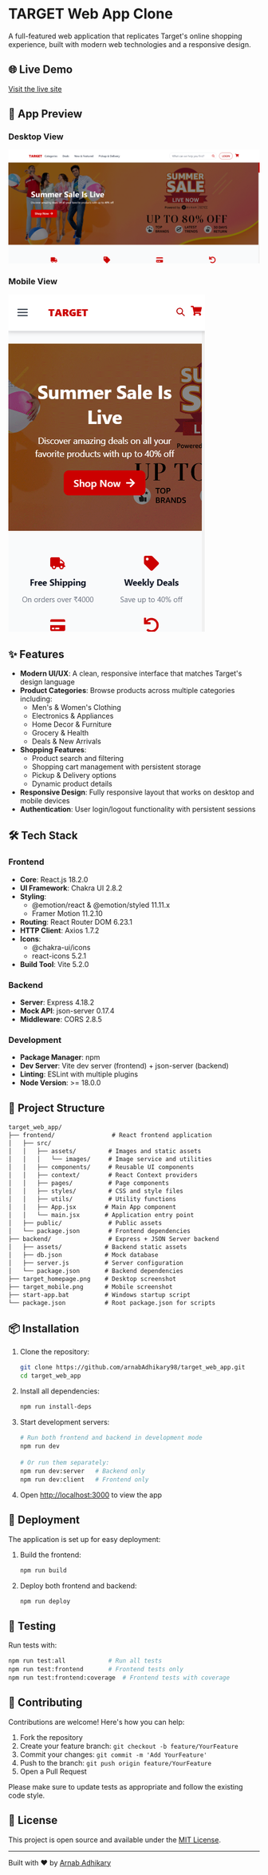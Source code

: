 # TARGET Web App Clone

A full-featured web application that replicates Target's online shopping experience, built with modern web technologies and a responsive design.

## 🌐 Live Demo
[Visit the live site](https://targetclone.netlify.app/)

## 📱 App Preview

### Desktop View
![Desktop Homepage](target_homepage.png)

### Mobile View
![Mobile View](target_mobile.png)

## ✨ Features

- **Modern UI/UX**: A clean, responsive interface that matches Target's design language
- **Product Categories**: Browse products across multiple categories including:
  - Men's & Women's Clothing
  - Electronics & Appliances
  - Home Decor & Furniture
  - Grocery & Health
  - Deals & New Arrivals
- **Shopping Features**:
  - Product search and filtering
  - Shopping cart management with persistent storage
  - Pickup & Delivery options
  - Dynamic product details
- **Responsive Design**: Fully responsive layout that works on desktop and mobile devices
- **Authentication**: User login/logout functionality with persistent sessions

## 🛠️ Tech Stack

### Frontend
- **Core**: React.js 18.2.0
- **UI Framework**: Chakra UI 2.8.2
- **Styling**:
  - @emotion/react & @emotion/styled 11.11.x
  - Framer Motion 11.2.10
- **Routing**: React Router DOM 6.23.1
- **HTTP Client**: Axios 1.7.2
- **Icons**: 
  - @chakra-ui/icons
  - react-icons 5.2.1
- **Build Tool**: Vite 5.2.0

### Backend
- **Server**: Express 4.18.2
- **Mock API**: json-server 0.17.4
- **Middleware**: CORS 2.8.5

### Development
- **Package Manager**: npm
- **Dev Server**: Vite dev server (frontend) + json-server (backend)
- **Linting**: ESLint with multiple plugins
- **Node Version**: >= 18.0.0

## 📁 Project Structure

```
target_web_app/
├── frontend/                # React frontend application
│   ├── src/
│   │   ├── assets/         # Images and static assets
│   │   │   └── images/     # Image service and utilities
│   │   ├── components/     # Reusable UI components
│   │   ├── context/        # React Context providers
│   │   ├── pages/          # Page components
│   │   ├── styles/         # CSS and style files
│   │   ├── utils/          # Utility functions
│   │   ├── App.jsx        # Main App component
│   │   └── main.jsx       # Application entry point
│   ├── public/             # Public assets
│   └── package.json        # Frontend dependencies
├── backend/                # Express + JSON Server backend
│   ├── assets/            # Backend static assets
│   ├── db.json            # Mock database
│   ├── server.js          # Server configuration
│   └── package.json       # Backend dependencies
├── target_homepage.png    # Desktop screenshot
├── target_mobile.png      # Mobile screenshot
├── start-app.bat          # Windows startup script
└── package.json           # Root package.json for scripts
```

## 📦 Installation

1. Clone the repository:
   ```bash
   git clone https://github.com/arnabAdhikary98/target_web_app.git
   cd target_web_app
   ```

2. Install all dependencies:
   ```bash
   npm run install-deps
   ```

3. Start development servers:
   ```bash
   # Run both frontend and backend in development mode
   npm run dev

   # Or run them separately:
   npm run dev:server   # Backend only
   npm run dev:client   # Frontend only
   ```

4. Open [http://localhost:3000](http://localhost:3000) to view the app

## 🚀 Deployment

The application is set up for easy deployment:

1. Build the frontend:
   ```bash
   npm run build
   ```

2. Deploy both frontend and backend:
   ```bash
   npm run deploy
   ```

## 🧪 Testing

Run tests with:
```bash
npm run test:all            # Run all tests
npm run test:frontend       # Frontend tests only
npm run test:frontend:coverage  # Frontend tests with coverage
```

## 🤝 Contributing

Contributions are welcome! Here's how you can help:

1. Fork the repository
2. Create your feature branch: `git checkout -b feature/YourFeature`
3. Commit your changes: `git commit -m 'Add YourFeature'`
4. Push to the branch: `git push origin feature/YourFeature`
5. Open a Pull Request

Please make sure to update tests as appropriate and follow the existing code style.

## 📄 License

This project is open source and available under the [MIT License](LICENSE).

---
Built with ❤️ by [Arnab Adhikary](https://github.com/arnabAdhikary98)
